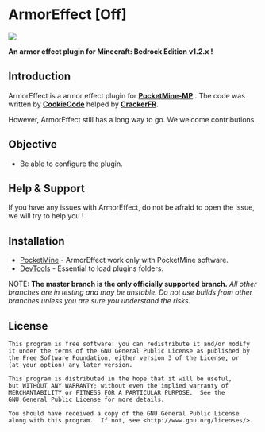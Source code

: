 
ArmorEffect [Off]
===================

[![](https://poggit.pmmp.io/shield.state/ArmorEffect)](https://poggit.pmmp.io/p/ArmorEffect)

__An armor effect plugin for Minecraft: Bedrock Edition v1.2.x !__


Introduction
-------------
ArmorEffect is a armor effect plugin for **[PocketMine-MP](https://github.com/pmmp/PocketMine-MP)** . The code was written by **[CookieCode](https://github.com/CookieCode)** helped by **[CrackerFR](https://github.com/CrackerFR)**.<br>



However, ArmorEffect still has a long way to go. We welcome contributions.

Objective
-------------

* Be able to configure the plugin.


Help & Support
-------------


If you have any issues with ArmorEffect, do not be afraid to open the issue, we will try to help you !

Installation
-------------
* [PocketMine](https://jenkins.pmmp.io/job/PHP-7.2-Aggregate/) - ArmorEffect work only with PocketMine software.
* [DevTools](https://github.com/pmmp/PocketMine-DevTools) - Essential to load plugins folders.


NOTE: **The master branch is the only officially supported branch.**
_All other branches are in testing and may be unstable. Do not use builds from other branches unless you are sure you understand the risks._

License
-------------
	This program is free software: you can redistribute it and/or modify
	it under the terms of the GNU General Public License as published by
	the Free Software Foundation, either version 3 of the License, or
	(at your option) any later version.

	This program is distributed in the hope that it will be useful,
	but WITHOUT ANY WARRANTY; without even the implied warranty of
	MERCHANTABILITY or FITNESS FOR A PARTICULAR PURPOSE.  See the
	GNU General Public License for more details.

	You should have received a copy of the GNU General Public License
	along with this program.  If not, see <http://www.gnu.org/licenses/>.
